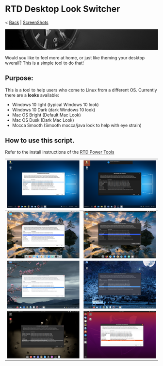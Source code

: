 # RTD Desktop Look Switcher
< [Back](https://github.com/vonschutter/RTD-Setup/blob/main/README.md) | [ScreenShots](Media_files/SCREENSHOTS.md)

![RTD Blind Install Media Header](Media_files/header-time.jpg "Executing the Script")

Would you like to feel more at home, or just like theming your desktop wverall? This is a simple tool to do that!

## Purpose:
This is a tool to help users who come to Linux from a different OS. Currently there are a **looks** available:

- Windows 10 light (typical Windows 10 look)
- Windows 10 Dark (dark Windows 10 look)
- Mac OS Bright (Default Mac Look)
- Mac OS Dusk (Dark Mac Look)
- Mocca Smooth (Smooth mocca/java look to help with eye strain)

## How to use this script. 
Refer to the install instructions of the [RTD Power Tools](https://github.com/vonschutter/RTD-Setup/blob/main/README.md)

![RTD Desktop Look Changer ScreenShot](Media_files/ScrWinLi.png "Windows Light") | ![RTD Desktop Look Changer ScreenShot](Media_files/ScrWinDk.png "Windows Dark")
------------ | -------------
![RTD Desktop Look Changer ScreenShot](Media_files/ScrMacLi.png "Mac Light") | ![RTD Desktop Look Changer ScreenShot](Media_files/ScrMacDk.png "Mac Dark")
![RTD Desktop Look Changer ScreenShot](Media_files/ScrProLi.png "Pro Light") | ![RTD Desktop Look Changer ScreenShot](Media_files/ScrProDk.png "Pro Dark")
![RTD Desktop Look Changer ScreenShot](Media_files/ScrMocca.png "Mocca Smooth") | ![RTD Desktop Look Changer ScreenShot](Media_files/ScrReset.png "Distributio Reset")
